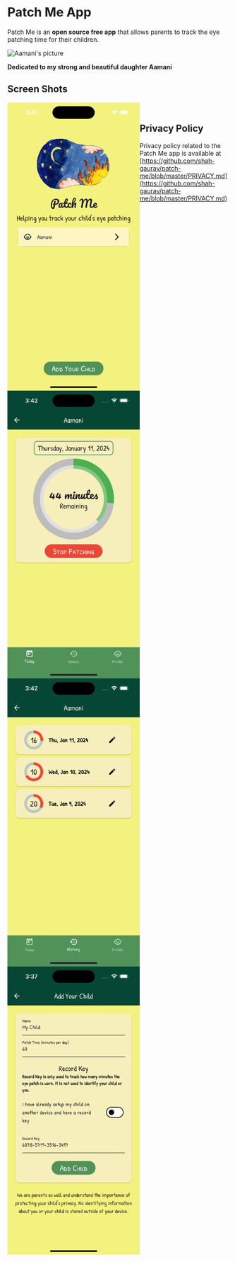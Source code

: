 # Patch Me App

Patch Me is an **open source free app** that allows parents to track the eye patching time for their children. 

![Aamani's picture](https://github.com/shah-gaurav/patch-me/raw/master/images/Aamani.jpg)

**Dedicated to my strong and beautiful daughter Aamani**

## Screen Shots

<img alt="Screen Shot 1" align="left" width="300" src="https://github.com/shah-gaurav/patch-me/raw/master/images/ScreenShot_1.png">
<img alt="Screen Shot 2" align="left" width="300" src="https://github.com/shah-gaurav/patch-me/raw/master/images/ScreenShot_2.png">

<br/>

<img alt="Screen Shot 3" align="left" width="300" src="https://github.com/shah-gaurav/patch-me/raw/master/images/ScreenShot_3.png">
<img alt="Screen Shot 4" align="left" width="300" src="https://github.com/shah-gaurav/patch-me/raw/master/images/ScreenShot_4.png">


## Privacy Policy

Privacy policy related to the Patch Me app is available at [https://github.com/shah-gaurav/patch-me/blob/master/PRIVACY.md](https://github.com/shah-gaurav/patch-me/blob/master/PRIVACY.md)

